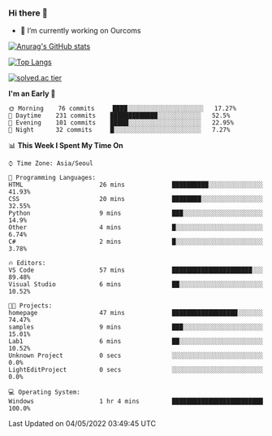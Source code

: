 ### Hi there 👋

- 🔭 I’m currently working on Ourcoms

<!--
**Rhange/Rhange** is a ✨ _special_ ✨ repository because its `README.md` (this file) appears on your GitHub profile.

Here are some ideas to get you started:

- 🌱 I’m currently learning ...
- 👯 I’m looking to collaborate on ...
- 🤔 I’m looking for help with ...
- 💬 Ask me about ...
- 📫 How to reach me: ...
- 😄 Pronouns: ...
- ⚡ Fun fact: ...
-->

[![Anurag's GitHub stats](https://github-readme-stats.vercel.app/api?username=rhange&show_icons=true&theme=gruvbox)](https://github.com/anuraghazra/github-readme-stats)

[![Top Langs](https://github-readme-stats.vercel.app/api/top-langs/?username=rhange&layout=compact&theme=gruvbox)](https://github.com/anuraghazra/github-readme-stats)

[![solved.ac tier](http://mazassumnida.wtf/api/generate_badge?boj=rhange0511)](https://solved.ac/rhange0511)

  <!--START_SECTION:waka-->
**I'm an Early 🐤** 

```text
🌞 Morning    76 commits     ████░░░░░░░░░░░░░░░░░░░░░   17.27% 
🌆 Daytime    231 commits    █████████████░░░░░░░░░░░░   52.5% 
🌃 Evening    101 commits    █████░░░░░░░░░░░░░░░░░░░░   22.95% 
🌙 Night      32 commits     █░░░░░░░░░░░░░░░░░░░░░░░░   7.27%

```


📊 **This Week I Spent My Time On** 

```text
⌚︎ Time Zone: Asia/Seoul

💬 Programming Languages: 
HTML                     26 mins             ██████████░░░░░░░░░░░░░░░   41.93% 
CSS                      20 mins             ████████░░░░░░░░░░░░░░░░░   32.55% 
Python                   9 mins              ███░░░░░░░░░░░░░░░░░░░░░░   14.9% 
Other                    4 mins              █░░░░░░░░░░░░░░░░░░░░░░░░   6.74% 
C#                       2 mins              █░░░░░░░░░░░░░░░░░░░░░░░░   3.78%

🔥 Editors: 
VS Code                  57 mins             ██████████████████████░░░   89.48% 
Visual Studio            6 mins              ██░░░░░░░░░░░░░░░░░░░░░░░   10.52%

🐱‍💻 Projects: 
homepage                 47 mins             ██████████████████░░░░░░░   74.47% 
samples                  9 mins              ███░░░░░░░░░░░░░░░░░░░░░░   15.01% 
Lab1                     6 mins              ██░░░░░░░░░░░░░░░░░░░░░░░   10.52% 
Unknown Project          0 secs              ░░░░░░░░░░░░░░░░░░░░░░░░░   0.0% 
LightEditProject         0 secs              ░░░░░░░░░░░░░░░░░░░░░░░░░   0.0%

💻 Operating System: 
Windows                  1 hr 4 mins         █████████████████████████   100.0%

```


 Last Updated on 04/05/2022 03:49:45 UTC
<!--END_SECTION:waka-->
